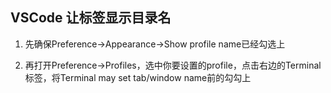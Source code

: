 ## VSCode 让标签显示目录名

1. 先确保Preference->Appearance->Show profile name已经勾选上

2. 再打开Preference->Profiles，选中你要设置的profile，点击右边的Terminal标签，将Terminal may set tab/window name前的勾勾上
